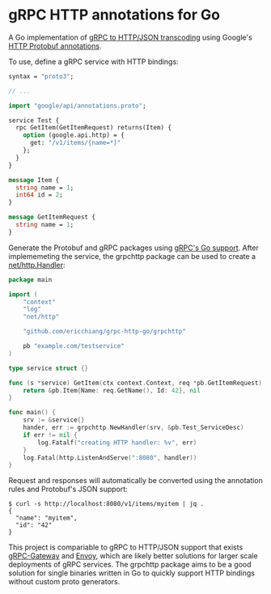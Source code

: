 # gRPC HTTP annotations for Go

A Go implementation of [gRPC to HTTP/JSON transcoding][grpc-to-http] using
Google's [HTTP Protobuf annotations][grpc-http-annotations].

To use, define a gRPC service with HTTP bindings:

```proto
syntax = "proto3";

// ...

import "google/api/annotations.proto";

service Test {
  rpc GetItem(GetItemRequest) returns(Item) {
    option (google.api.http) = { 
      get: "/v1/items/{name=*}"
    };
  } 
}

message Item {
  string name = 1;
  int64 id = 2;
}

message GetItemRequest {
  string name = 1;
}
```

Generate the Protobuf and gRPC packages using [gRPC's Go support][grpc-go].
After implememeting the service, the grpchttp package can be used to create a
[net/http.Handler][http-handler]:

```go
package main

import (
    "context"
	"log"
    "net/http"

    "github.com/ericchiang/grpc-http-go/grpchttp"

    pb "example.com/testservice"
)

type service struct {}

func (s *service) GetItem(ctx context.Context, req *pb.GetItemRequest) (*pb.Item, error) {
    return &pb.Item{Name: req.GetName(), Id: 42}, nil
}

func main() {
    srv := &service{}
    hander, err := grpchttp.NewHandler(srv, &pb.Test_ServiceDesc)
    if err != nil {
        log.Fatalf("creating HTTP handler: %v", err)
    }
    log.Fatal(http.ListenAndServe(":8080", handler))
}
```

Request and responses will automatically be converted using the annotation rules
and Protobuf's JSON support:

```
$ curl -s http://localhost:8080/v1/items/myitem | jq .
{
  "name": "myitem",
  "id": "42"
}
```

This project is compariable to gRPC to HTTP/JSON support that exists
[gRPC-Gateway][grpc-gateway] and [Envoy][envoy], which are likely better
solutions for larger scale deployments of gRPC services. The grpchttp package
aims to be a good solution for single binaries written in Go to quickly support
HTTP bindings without custom proto generators.

[envoy]: https://www.envoyproxy.io/docs/envoy/latest/configuration/http/http_filters/grpc_json_transcoder_filter
[grpc-gateway]: https://github.com/grpc-ecosystem/grpc-gateway
[grpc-go]: https://grpc.io/docs/languages/go/basics/
[grpc-http-annotations]: https://github.com/googleapis/googleapis/blob/master/google/api/http.proto
[grpc-to-http]: https://cloud.google.com/endpoints/docs/grpc/transcoding
[http-handler]: https://pkg.go.dev/net/http#Handler
